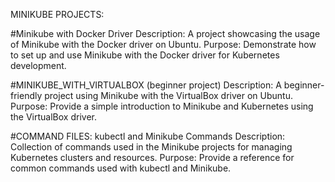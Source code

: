 MINIKUBE PROJECTS:

#Minikube with Docker Driver
Description: A project showcasing the usage of Minikube with the Docker driver on Ubuntu.
Purpose: Demonstrate how to set up and use Minikube with the Docker driver for Kubernetes development.

#MINIKUBE_WITH_VIRTUALBOX (beginner project)
Description: A beginner-friendly project using Minikube with the VirtualBox driver on Ubuntu.
Purpose: Provide a simple introduction to Minikube and Kubernetes using the VirtualBox driver.

#COMMAND FILES:
kubectl and Minikube Commands
Description: Collection of commands used in the Minikube projects for managing Kubernetes clusters and resources.
Purpose: Provide a reference for common commands used with kubectl and Minikube.
